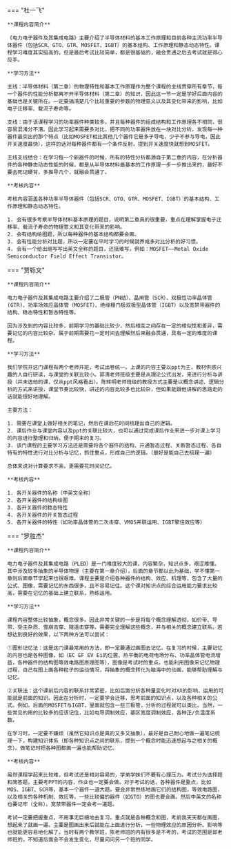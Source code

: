 === "杜一飞"

	**课程内容简介**

	《电力电子器件及其集成电路》主要介绍了半导体材料的基本工作原理和目前各种主流功率半导体器件（包括SCR、GTO、GTR、MOSFET、IGBT）的基本结构、工作原理和静态动态特性。课程学习难度其实挺高的，但是最后考试比较简单，都是很基础的，融会贯通之后去考试就是得心应手。
	
	**学习方法**
		
	主线：半导体材料（第二章）的物理特性和基本工作原理作为整个课程的主线贯穿所有章节，每一个器件的性能分析都离不开半导体材料（第二章）的知识，因此这一节一定是学好后面内容的基础也是关键所在。一定要搞清楚几个比较重要的参数的物理意义以及其变化带来的影响，比如电子迁移率、载流子寿命等。
	
	支线：由于该课程学习的功率器件种类较多，并且每种器件的组成结构和工作原理各不相同，很容易混淆分不清。因此学习起来需要多对比，把不同的功率器件放在一块对比分析，发现每一种器件最突出的那个特点（比如MOSFET相比其他几个器件它是多子导电，少子不参与导电，因此开关速度最快），这样的话对每种器件都有一个条件反射，提到开关速度快就想到MOSFET。
	
	主线支线结合：在学习每一个新器件的时候，所有的特性分析都源自于第二章的内容，在分析器件的各种静态动态性能的时候，都是从半导体材料最基本的工作原理一步一步推出来的，最好不要去死记硬背，多推导几个，就融会贯通了。
	
	**考核内容**
		
	考核内容涵盖各种功率半导体器件（包括SCR、GTO、GTR、MOSFET、IGBT）的基本结构、工作原理和静态动态特性。
	
	1. 会有很多考察半导体材料基本原理的题目，说明第二章真的很重要，重点在理解掌握电子迁移率、载流子寿命的物理意义和其变化带来的影响。
	2. 会有结构绘图题，所以每种器件的基本结构都要会画。
	3. 会有性能分析对比题，所以一定要在平时学习的时候就养成多对比分析的好习惯。
	4. 会有一个给出缩写写出英文全称的题目，还挺难写，例如：MOSFET——Metal Oxide Semiconductor Field Effect Transistor。

=== "贾轹文"

	**课程内容简介**

	电力电子器件及其集成电路主要介绍了二极管（PN结）、晶闸管（SCR）、双极性功率晶体管(GTR)、功率场效应晶体管（MOSFET）、绝缘栅门极双极型晶体管（IGBT）以及宽禁带器件的结构、稳态特性和暂态特性等。
	
	因为涉及到的内容比较多，前期学习的基础比较少，然后相互之间存在一定的相似性和差异，需要记忆的内容比较杂。属于前期需要花一定时间去理解然后来融会贯通，具有一定的难度的课程。
	
	**学习方法**
		
	我们学院开这门课程有两个老师开班，考试出卷统一。上课的内容主要以ppt为主，教材供感兴趣的人自行研读，与课堂的关联比较小。郭清老师班级主要是从理论公式出发，来进行分析与讲授（并未选他的课，仅从ppt风格看出）。陈辉明老师班级的教授方式主要是以概念讲述、逻辑分析的方式来讲授，课堂节奏比较快，讲述的内容比较多也比较杂，但如果能跟他讲解的思路走的话就能很好地理解。
	
	主要方法：
	
	1. 需要在课堂上做好相关的笔记，然后在课后花时间梳理出自己的逻辑。
	2. 课后作业与课堂内容以及ppt的关联比较大，也可以通过完成课后作业来进一步对课上学习的内容进行整理和归纳，便于期末的复习。
	3. 该门课程的主要学习方法还是需要将各个器件的结构、开通暂态过程、关断暂态过程、各自特有的特性进行对比分析与记忆，抓住重点，形成自己的逻辑。（最好是能自己去梳理一遍）
	
	总体来说对计算要求不高，更需要花时间记忆。

	**考核内容**

    1. 各开关器件的名称（中英文全称）
    2. 各开关器件的结构绘图
    3. 各开关器件的稳态特性
	4. 各开关器件的开关暂态过程
	5. 各开关器件的特性（如功率晶体管的二次击穿、VMOS并联运用、IGBT擎住效应等）

=== "罗胜杰"
	
	**课程内容简介**
		
	电力电子器件及其集成电路（PLED）是一门难度较大的课，内容繁杂，知识点多，艰涩难懂。其中涉及较多抽象的半导体物理（主要在第一章介绍），后面的章节都以此为基础，学不懂第一章则后面章节学起来也很艰难。课程主要是介绍各种器件的结构、效应、机理等，包含了大量的公式、图像，需要记忆的东西很多，且不容易记住。这个课对知识点的综合运用能力要求比较高，需要在记忆的基础上建立联系，熟练运用。
	
	**学习方法**
		
	课程内容整体比较抽象，概念很多。因此非常关键的一步是将每个概念理解透彻，如价带、导带、受主杂质、雪崩击穿、隧道击穿等。需要完全理解这些概念，并与相关的概念建立联系。若想达到良好的效果，以下两种方法可以尝试：

	①图形记忆法：这是这门课最常用的方法，即一定要通过画图去记忆。在复习的时候，主要记忆的内容也是各种图像，如（EC EF EV Ei的位置、热平衡的电荷电场分布、功率晶体管电流增益，各种器件的结构图等效电路图原理图等），图像是考试时的重点。也能利用图像来记忆物理过程，自己在图上画各种粒子的运动情况，将抽象的概念转化为脑海中的动画，能够帮助理解与记忆。
	
	②关联法：这个课前后内容的联系非常紧密，比如后面分析各种量变化时对XX的影响，运用的可能就是前面的知识。因此在分析时，一定要学会迁移，思考前面的知识点，以及各种相关的公式。例如，后面的MOSFET与IGBT，里面就包含一些三极管，分析的过程就可以类比。当然，一些常见的用的比较多的应该记住，比如电导调制效应，基区宽度调制效应，各种正/负温度系数。
	
	在学习时，一定要不嫌烦（虽然它知识点是真的又多又抽象），最好是自己耐心地做一遍笔记梳理一下，构建知识体系（即各种知识点之间的联系，提到一个概念时能迅速想起与之相关的概念）。做笔记时把各种图都画一遍也能帮助记忆。
	
	**考核内容**
		
	虽然课程学起来比较难，但考试还是相对容易的，学弟学妹们不要有心理压力。考试分为选择题和简答题，主要考PPT的内容，作业也一定要会做。对于考试的话，各种器件是重点，比如MOS、IGBT、SCR等，基本一个器件一道大题。要会非常熟练地画它们的结构图，等效电路图，以及相关的各种机制、效应等，一些比较偏的器件（如GTO）的图也要会画。然后中英文的名称也要记牢（全称）。宽禁带器件一定会考一道题。
	
	考试一定要把握重点，不用事无巨细地去复习。重点就是各种概念和图，考前我天天都在画图，想起来了就画一遍。主要是图画出来后就能在上面进行分析，一些物理效应的原因分析、影响等也就能更容易地化解了。当时有两个教学班，陈老师班的内有很多是不考的，考试的范围是郭老师班的，不知道后面会不会发生变化，尽量问问另一个班的同学。